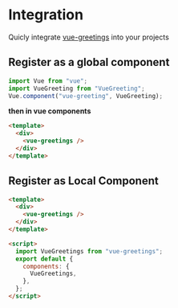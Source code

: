 # Integration

Quicly integrate [vue-greetings](htttps://github.com/opeolluwa/vue-greetings) into your projects

## Register as a global component

```js
import Vue from "vue";
import VueGreeting from "VueGreeting";
Vue.component("vue-greeting", VueGreeting);
```

**then in vue components**

```html
<template>
  <div>
    <vue-greetings />
  </div>
</template>
```

## Register as Local Component

```html
<template>
  <div>
    <vue-greetings />
  </div>
</template>

<script>
  import VueGreetings from "vue-greetings";
  export default {
    components: {
      VueGreetings,
    },
  };
</script>
```
